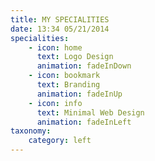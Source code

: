 ```yaml
---
title: MY SPECIALITIES
date: 13:34 05/21/2014 
specialities:
    - icon: home
      text: Logo Design
      animation: fadeInDown
    - icon: bookmark
      text: Branding 
      animation: fadeInUp
    - icon: info
      text: Minimal Web Design
      animation: fadeInLeft
taxonomy:
    category: left
---
```

